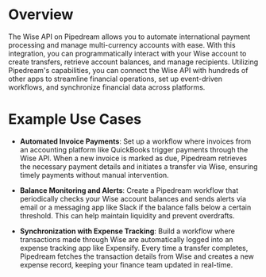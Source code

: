 # Overview

The Wise API on Pipedream allows you to automate international payment processing and manage multi-currency accounts with ease. With this integration, you can programmatically interact with your Wise account to create transfers, retrieve account balances, and manage recipients. Utilizing Pipedream's capabilities, you can connect the Wise API with hundreds of other apps to streamline financial operations, set up event-driven workflows, and synchronize financial data across platforms.

# Example Use Cases

- **Automated Invoice Payments**: Set up a workflow where invoices from an accounting platform like QuickBooks trigger payments through the Wise API. When a new invoice is marked as due, Pipedream retrieves the necessary payment details and initiates a transfer via Wise, ensuring timely payments without manual intervention.

- **Balance Monitoring and Alerts**: Create a Pipedream workflow that periodically checks your Wise account balances and sends alerts via email or a messaging app like Slack if the balance falls below a certain threshold. This can help maintain liquidity and prevent overdrafts.

- **Synchronization with Expense Tracking**: Build a workflow where transactions made through Wise are automatically logged into an expense tracking app like Expensify. Every time a transfer completes, Pipedream fetches the transaction details from Wise and creates a new expense record, keeping your finance team updated in real-time.
